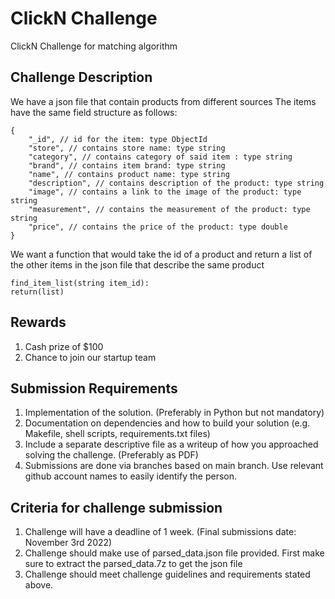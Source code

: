 # ClickN Challenge

ClickN Challenge for matching algorithm

## Challenge Description

We have a json file that contain products from different sources
The items have the same field structure as follows:

```
{
    "_id", // id for the item: type ObjectId
    "store", // contains store name: type string
    "category", // contains category of said item : type string
    "brand", // contains item brand: type string
    "name", // contains product name: type string
    "description", // contains description of the product: type string
    "image", // contains a link to the image of the product: type string
    "measurement", // contains the measurement of the product: type string
    "price", // contains the price of the product: type double
}
```

We want a function that would take the id of a product and return a list of the other items in the json file that describe the same product

```
find_item_list(string item_id):
return(list)
```

## Rewards
1. Cash prize of $100
2. Chance to join our startup team

## Submission Requirements
1. Implementation of the solution. (Preferably in Python but not mandatory)
2. Documentation on dependencies and how to build your solution (e.g. Makefile, shell scripts, requirements.txt files)
3. Include a separate descriptive file as a writeup of how you approached solving the challenge. (Preferably as PDF)
4. Submissions are done via branches based on main branch. Use relevant github account names to easily identify the person.

## Criteria for challenge submission
1. Challenge will have a deadline of 1 week. (Final submissions date: November 3rd 2022)
2. Challenge should make use of parsed_data.json file provided. First make sure to extract the parsed_data.7z to get the json file
3. Challenge should meet challenge guidelines and requirements stated above.